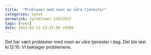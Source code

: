 ```yaml
---
title:  "Problemer med noen av våre tjenester"
categories: nyhet
permalink: /problemer-11012022
tags: [news]
date: 2022-01-11 13:35:00 +0100
---
```


Det har vært problemer med noen av våre tjenester i dag. Det ble løst kl.12:10. Vi beklager problemene. 
